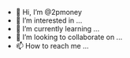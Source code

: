 - 👋 Hi, I’m @2pmoney
- 👀 I’m interested in ...
- 🌱 I’m currently learning ...
- 💞️ I’m looking to collaborate on ...
- 📫 How to reach me ...

<!---
2pmoney/2pmoney is a ✨ special ✨ repository because its `README.md` (this file) appears on your GitHub profile.
You can click the Preview link to take a look at your changes.
--->
